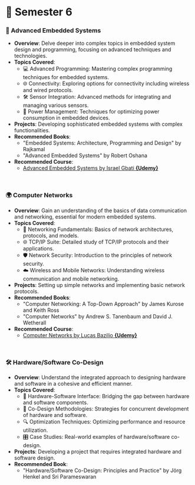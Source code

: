 # 📓 Semester 6 

### 🤖 Advanced Embedded Systems
- **Overview**: Delve deeper into complex topics in embedded system design and programming, focusing on advanced techniques and technologies.
- **Topics Covered**:
  - 💻 Advanced Programming: Mastering complex programming techniques for embedded systems.
  - 🌐 Connectivity: Exploring options for connectivity including wireless and wired protocols.
  - 🛠️ Sensor Integration: Advanced methods for integrating and managing various sensors.
  - 🔌 Power Management: Techniques for optimizing power consumption in embedded devices.
- **Projects**: Developing sophisticated embedded systems with complex functionalities.
- **Recommended Books**:
  - "Embedded Systems: Architecture, Programming and Design" by Rajkamal
  - "Advanced Embedded Systems" by Robert Oshana
- **Recommended Course**:
  - [Advanced Embedded Systems by Israel Gbati **{Udemy}**](https://www.udemy.com/course/embedded-systems-advance-bare-metal-programming/)

<br>

### 🌍 Computer Networks
- **Overview**: Gain an understanding of the basics of data communication and networking, essential for modern embedded systems.
- **Topics Covered**:
  - 📡 Networking Fundamentals: Basics of network architectures, protocols, and models.
  - 🌐 TCP/IP Suite: Detailed study of TCP/IP protocols and their applications.
  - 🛡️ Network Security: Introduction to the principles of network security.
  - ☁️ Wireless and Mobile Networks: Understanding wireless communication and mobile networking.
- **Projects**: Setting up simple networks and implementing basic network protocols.
- **Recommended Books**:
  - "Computer Networking: A Top-Down Approach" by James Kurose and Keith Ross
  - "Computer Networks" by Andrew S. Tanenbaum and David J. Wetherall
- **Recommended Course**:
  - [Computer Networks by Lucas Bazilio **{Udemy}**](https://www.udemy.com/course/the-complete-computer-networks-course-from-zero-to-expert/)

<br>

### 🛠️ Hardware/Software Co-Design
- **Overview**: Understand the integrated approach to designing hardware and software in a cohesive and efficient manner.
- **Topics Covered**:
  - 🧠 Hardware-Software Interface: Bridging the gap between hardware and software components.
  - 📌 Co-Design Methodologies: Strategies for concurrent development of hardware and software.
  - 🔍 Optimization Techniques: Optimizing performance and resource utilization.
  - 🎛️ Case Studies: Real-world examples of hardware/software co-design.
- **Projects**: Developing a project that requires integrated hardware and software design.
- **Recommended Book**:
  - "Hardware/Software Co-Design: Principles and Practice" by Jörg Henkel and Sri Parameswaran
